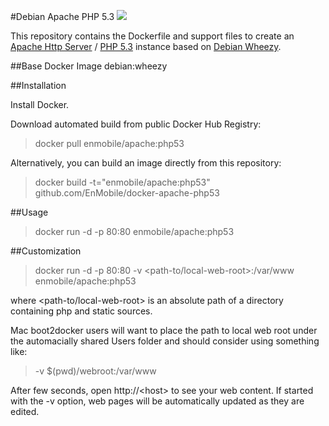 #Debian Apache PHP 5.3
[![](https://badge.imagelayers.io/enmobile/apache:php53.svg)](https://imagelayers.io/?images=enmobile/apache:php53 'Get your own badge on imagelayers.io')

This repository contains the Dockerfile and support files to create an [Apache Http Server](http://httpd.apache.org/) / [PHP 5.3](http://php.net/releases/5_3_0.php) instance based on [Debian Wheezy](https://wiki.debian.org/DebianWheezy).

##Base Docker Image
debian:wheezy

##Installation

Install Docker.

Download automated build from public Docker Hub Registry: 
>docker pull enmobile/apache:php53

Alternatively, you can build an image directly from this repository: 
>docker build -t="enmobile/apache:php53" github.com/EnMobile/docker-apache-php53

##Usage

>docker run -d -p 80:80 enmobile/apache:php53

##Customization

>docker run -d -p 80:80 -v \<path-to/local-web-root\>:/var/www enmobile/apache:php53

where \<path-to/local-web-root\> is an absolute path of a directory containing php and static sources.

Mac boot2docker users will want to place the path to local web root under the automacially shared Users folder and should consider using something like:

>-v $(pwd)/webroot:/var/www

After few seconds, open http://\<host\> to see your web content.  If started with the -v option, web pages will be automatically updated as they are edited.
